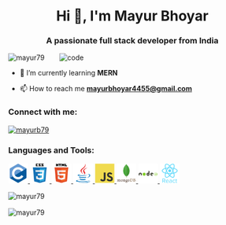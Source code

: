 <h1 align="center">Hi 👋, I'm Mayur Bhoyar</h1>
<h3 align="center">A passionate full stack developer from India</h3>
<img align="right" alt="code" width="400" src="[https://www.google.com/url?sa=i&url=https%3A%2F%2Fgithub.com%2Frudrabarad%2FGifs&psig=AOvVaw1-AObT4_OEhnxylD5qQyu_&ust=1684066537631000&source=images&cd=vfe&ved=0CBEQjRxqFwoTCOjbufGi8v4CFQAAAAAdAAAAABAJ](https://www.google.com/url?sa=i&url=https%3A%2F%2Fwww.vkreate.in%2Fservices%2Fweb-development&psig=AOvVaw3guUMIYRtYXsafke_Hun_H&ust=1684066734423000&source=images&cd=vfe&ved=0CBEQjRxqFwoTCMiYpc-j8v4CFQAAAAAdAAAAABAE)">
<p align="left"> <img src="https://komarev.com/ghpvc/?username=mayur79&label=Profile%20views&color=0e75b6&style=flat" alt="mayur79" /> </p>

- 🌱 I’m currently learning **MERN**

- 📫 How to reach me **mayurbhoyar4455@gmail.com**

<h3 align="left">Connect with me:</h3>
<p align="left">
<a href="https://linkedin.com/in/mayurb79" target="blank"><img align="center" src="https://raw.githubusercontent.com/rahuldkjain/github-profile-readme-generator/master/src/images/icons/Social/linked-in-alt.svg" alt="mayurb79" height="30" width="40" /></a>
</p>

<h3 align="left">Languages and Tools:</h3>
<p align="left"> <a href="https://www.cprogramming.com/" target="_blank" rel="noreferrer"> <img src="https://raw.githubusercontent.com/devicons/devicon/master/icons/c/c-original.svg" alt="c" width="40" height="40"/> </a> <a href="https://www.w3schools.com/css/" target="_blank" rel="noreferrer"> <img src="https://raw.githubusercontent.com/devicons/devicon/master/icons/css3/css3-original-wordmark.svg" alt="css3" width="40" height="40"/> </a> <a href="https://www.w3.org/html/" target="_blank" rel="noreferrer"> <img src="https://raw.githubusercontent.com/devicons/devicon/master/icons/html5/html5-original-wordmark.svg" alt="html5" width="40" height="40"/> </a> <a href="https://www.java.com" target="_blank" rel="noreferrer"> <img src="https://raw.githubusercontent.com/devicons/devicon/master/icons/java/java-original.svg" alt="java" width="40" height="40"/> </a> <a href="https://developer.mozilla.org/en-US/docs/Web/JavaScript" target="_blank" rel="noreferrer"> <img src="https://raw.githubusercontent.com/devicons/devicon/master/icons/javascript/javascript-original.svg" alt="javascript" width="40" height="40"/> </a> <a href="https://www.mongodb.com/" target="_blank" rel="noreferrer"> <img src="https://raw.githubusercontent.com/devicons/devicon/master/icons/mongodb/mongodb-original-wordmark.svg" alt="mongodb" width="40" height="40"/> </a> <a href="https://nodejs.org" target="_blank" rel="noreferrer"> <img src="https://raw.githubusercontent.com/devicons/devicon/master/icons/nodejs/nodejs-original-wordmark.svg" alt="nodejs" width="40" height="40"/> </a> <a href="https://reactjs.org/" target="_blank" rel="noreferrer"> <img src="https://raw.githubusercontent.com/devicons/devicon/master/icons/react/react-original-wordmark.svg" alt="react" width="40" height="40"/> </a> </p>


<p><img align="center" src="https://github-readme-stats.vercel.app/api/top-langs?username=mayur79&show_icons=true&locale=en&layout=compact" alt="mayur79" /></p>

<p><img align="center" src="https://github-readme-streak-stats.herokuapp.com/?user=mayur79&" alt="mayur79" /></p>

